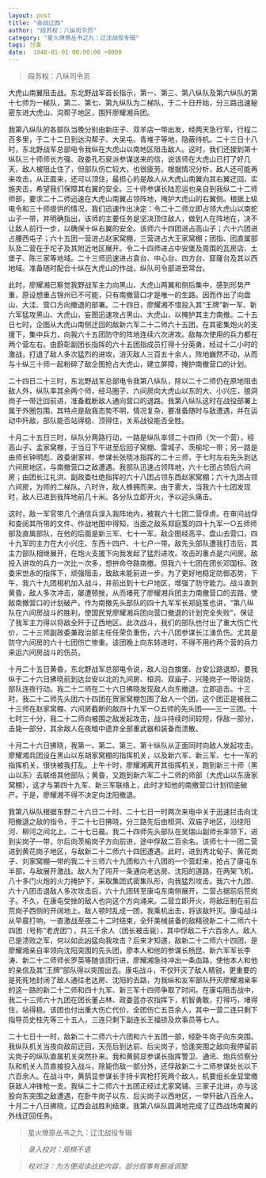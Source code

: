 ```yaml
---
layout: post
title: "会战辽西"
author: "段苏权：八纵司令员"
category: "星火燎原丛书之九：辽沈战役专辑"
tags: 分类
date:  1948-01-01 00:00:00 +0000
---
```


> 段苏权：八纵司令员


大虎山南翼阻击战。东北野战军首长指示，第一、第三、第八纵队及第六纵队的第十七师为一梯队，第二、第七、第九纵队为二梯队，于二十日开始，分三路迅速秘密东进大虎山、沟帮子地区，围歼廖耀湘兵团。

我第八纵队的各部队当晚分别由新庄子、双羊店一带出发，经两天急行军，行程二百多里，于二十二日到达沟帮子、大吴屯、青堆子等地，隐蔽待机。二十三日十八时，东北野战军总部电令我纵在大虎山以南地区阻击敌人。这时，我们还接到第十纵队三十师师长方强、政委孔石泉派参谋送来的信，说该师在大虎山已打了好几天，敌人被阻止住了，但部队伤亡较大，也很疲劳。根据情况分析，敌人还可能再来攻击，从正面来，还可以顶住，最担心的是敌人从大虎山南翼向其右翼迂回，实施夹击，希望我们保障其右翼的安全。三十师参谋长陆忍运也亲自到我纵二十二师师部，要求二十二师迅速在大虎山南翼占领阵地，掩护大虎山的右翼侧。根据上级电令和三十师提供的情况，我们迅速作出决定：令二十二师立即占领大虎山以南蛇山子一带，并明确指出，该师的主要任务是坚决顶住敌人，做到人在阵地在，决不让敌人前行一步，以确保十纵右翼的安全。该师六十四团进占高山子；六十六团进占腰西屯子；六十五团一营进占赵家窝棚，三营进占大王家窝棚；团指、团直属部队及二营在于坨子及其附近地区展开。令二十四师进占中安堡及周围的瓦房店、土堡子、陈三家等地域。二十三师迅速进占袁台、中心台、四方台、窟窿台及其以西地域。准备随时配合十纵在大虎山的作战，纵队司令部进至常台。

此时，廖耀湘已察觉我野战军主力向黑山、大虎山两翼和侧后集中，感到形势严重，原设想重占锦州已不可能，只有南撤营口才是唯一的生路。因而作出了向盘山、大洼、营口方向撤退的部署。二十四日，廖耀湘不惜投入其“王牌”新一军、新六军猛攻黑山、大虎山，妄图迅速攻占黑山、大虎山，以掩护其主力南撤。二十五日七时，企图从大虎山南侧迁回的敌新六军二十二师六十五团，在其密集炮火的支援下，集中兵力，向我六十五团防守的阵地连续六次进攻。敌每次使用的兵力都在两个营左右。由蔚彰副团长指挥的六十五团指成员打得十分英勇，经过十二小时的激战，打退了敌人多次猛烈的进攻，消灭敌人三百五十余人，阵地巍然不动，从而与十纵三十师一起粉碎了敌企图抢占大虎山，建立屏障，掩护南撤营口的计划。

二十四日二十三时，东北野战军总部电令我第八纵队，除以二十二师仍在原地阻击敌人外，纵队率其余两个师，经马圈子、六间房向大虎山以东的大、小兴庄，狼洞岗子一带迁回前进，准备截断敌人通向营口的退路。我第八纵队这时在战役部署上属于外圈包围，其特点是敌我态势不明，情况复杂，要准备随时与敌遭遇，并在运动中歼敌，部队能否站得稳、顶得住，关系战役能否全胜。

十月二十五日三时，纵队分两路行动，一路是纵队率领二十四师（欠一个营），经高山子、孟家窝棚，于当日下午进至后回子窝棚、雷城子、茨榆坨一带；另一路是由师长钟明彪、政委谢家祥、参谋长张晓冰指挥的二十三师，于七时左右先头到达六间房地区，与南撤营口之敌遭遇。我部队迅速占领阵地，六十七团占领后六间房；由团长江礼洪、副政委杜绝指挥的六十八团占领东西赵家窝棚；六十九团占领六间房，为师的二梯队。八时许，敌人蜂拥而来。由于雾大，当我六十七团发现时，敌人已进到我阵地前几十米。各分队立即开火，予以迎头痛击。

这时，敌一军官带几个通信兵误入我阵地内，被我六十七团二营俘虏。在审问战俘和查阅其所带的文件、作战地图中得知，当面之敌系郑庭笈的四十九军一○五师师部及直属部队，在他的后面是新三军、七十一军。敌企图经高平、盘山去营口，四十九军的主力在大小兴庄、东西十四户、十七户一带。敌先头部队遭我打击后，其主力部队相继展开，在炮火支援下向我发起了猛烈进攻。攻击的重点是六间房。敌投入进攻的兵力一次比一次多，想拚命夺路南撤。但我六十七团在团长邓国标、政委宋世永的指挥下，顽强阻击，致敌未能前进一步。为了更好地稳定防御态势，下午，我六十九团相机加入战斗，并前出到十七户地区，增强了防守能力。战斗直到黄昏，敌人多次冲击，屡遭顿挫，从而堵死了廖耀湘兵团主力南撤营口的去路，使敌南撤营口的计划破产。作为南撤先头部队的四十九军军长郑庭笈也讲，“第八纵队在六间房战斗的胜利，使国民党廖耀湘兵团向营口撤退的计划完全失败”，保证了我军主力得以将敌全歼于辽西地区。此次战斗，我们的部队也付出了重大伤亡代价，二十三师副政委兼政治部主任任荣负重伤，六十八团参谋长江湧负伤。尤其是防守六间房的六十七团伤亡惨重。该团晚上向东转进时，不得不用约两个营的兵力来运六间房战斗的伤员。

十月二十五日黄昏，东北野战军总部电令说，敌人沿白旗堡、台安公路退却，要我纵于二十六日拂晓前到达台安以北的九间房、桓洞、双庙子、兴隆岗子一带设防，部队连夜行动。我二十二师在二十六日拂晓发现敌人向东撤退，立即追击。十三时，我二十二师先头团六十四团在贺家窝棚包围了敌人一个团，这个团正是被我二十三师在赵家窝棚、六间房截断的敌四十九军一○五师的先头团——三一三团。十七时三十分，我二十二师向被围之敌发起攻击，战斗持续时间较短，俘敌一部分，击毙一部分，其余敌人在夜暗中遗弃全部重武器和装备而溃散。

十月二十六日拂晓，我第一、第二、第三、第十纵队从正面同时向敌人发起攻击。廖耀湘兵团设在黑山以东胡家窝棚的指挥机关，以及新六军、新三军、七十一军的指挥机关，很快被我打乱。上午十时，廖耀湘离开其指挥机关，跑到新三十师（黑山以东）去联络其他部队；黄昏，又跑到新六军二十二师的师部（大虎山以东唐家窝棚），这才与第四十九军、新三军联络上，此时才知他的南撤营口计划彻底破产。于是，廖耀湘不得不决定向沈阳撤退。

我第八纵队根据东野二十六日二十时、二十七日一时两次来电中关于迅速拦击向沈阳撤退之敌的指令，于二十七日拂晓，分三路先后由桓洞、双庙子地区，沿绕阳河、柳河之间北上。二十七日晨。我二十四师先头部队在吴瑞山副师长率领下，进到尖岗子—带，尔后向茨榆岗子方向前进，途中俘敌二百余名。该师七十一团二营进到黄花岗子地区，与敌新二十二师六十四团遭遇。此时，进到秀北甸子、黄花岗子、刘家窝棚—带的我二十三师六十九团和六十八团的一个营赶来，抢占了康屯东半部，与敌展开激战。敌人为了闯开一条通向老达房、沈阳的道路，在两架飞机、八十多门火炮的火力掩护下，采取集团式密集队形，向我猛烈攻击。我六十九团、六十八团击退敌人多次攻击后，六十九团转至康屯东南侧展开，二营占据前后荒岗子。不久，在康屯受挫的敌人也向这个方向涌来。二营立即开火，将敌压制在前后荒岗子西侧的开阔地上。敌人顿时乱成一团，我乘机出击，将该敌歼灭。康屯战斗从早晨打响，一直激战至夜二十二时结束，全歼美械装备的敌精锐新二十二师六十四团（号称“老虎团”），共三千余人（团长被击毙），其中俘敌二千六百余人。敌人已是溃败之军，何以如此凶猛向我攻击？后来才知道，敌新二十二师六十四团，是廖耀湘亲自率领向沈阳突围的先头团，廖本人和他的参谋长杨昆、新六军军长李涛、新二十二师师长罗英等随该团行进，廖耀湘急待冲出一条血路，使他本人和他的亲信及其“王牌”部队得以突围出去。康屯战斗，不仅歼灭了敌人精锐，更重要的是死死地封闭了敌人通往老达房、沈阳的去路，为我纵和友军部队歼灭廖耀湘亲率的这一路的新二十二师和四十九军、新三军十四师争取了时间。在康屯阻击战中，我二十三师六十九团在团长董占林、政委蓝亦农指挥下，机智勇敢，打得巧，堵得住，站得稳。该团也付出重大伤亡代价，全团伤亡五百余人，其中一营二连只剩下指导员史桂先等三十五人，三连只剩下副连长王福锁及炊事员等七人。

二十七日十一时，敌新二十二师六十六团和六十五团一部，经卧牛岗子向东突围。我纵队机关当夜向敌前迂回，天亮后到达前、后尖岗子，恰逢突围之敌向我停留前尖岗子的纵队直属机关突然扑来。我和黄鹄显参谋长指挥警卫、通讯、炮兵侦察分队和机关人员直接投入战斗，除毙伤敌一部分外，还俘敌新二十二师参谋处长以下六百余人。在战斗中，黄鹄显参谋长手持卡宾枪打死两个敌人，机要组长金显堂缴获敌人冲锋枪一支。我纵二十二师六十五团正经过尤家窝铺、三家子北进，亦与这股向东突围之敌遭遇，在卧牛岗子以东、后尖岗子以西地区，一举歼敌八百余人。十月二十八日拂晓，辽西会战胜利结束。我第八纵队圆满地完成了辽西战场南翼的外线迂回任务。


> 星火燎原丛书之九：辽沈战役专辑

> *录入校对：观棋不语*

> *校对注：为方便阅读战史内容，部分叙事有删减调整*
